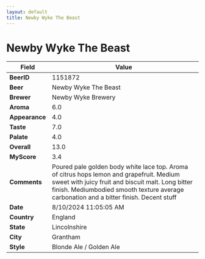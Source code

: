```yaml
---
layout: default
title: Newby Wyke The Beast
---
```


# Newby Wyke The Beast

| Field         | Value     |
|---------------|-----------|
| **BeerID** | 1151872 |
| **Beer** | Newby Wyke The Beast |
| **Brewer** | Newby Wyke Brewery |
| **Aroma** | 6.0 |
| **Appearance** | 4.0 |
| **Taste** | 7.0 |
| **Palate** | 4.0 |
| **Overall** | 13.0 |
| **MyScore** | 3.4 |
| **Comments** | Poured pale golden body white lace top.  Aroma of citrus hops lemon and grapefruit.  Medium sweet with juicy fruit and biscuit malt.  Long bitter finish. Mediumbodied smooth texture average carbonation and a bitter finish.  Decent stuff   |
| **Date** | 8/10/2024 11:05:05 AM |
| **Country** | England |
| **State** | Lincolnshire |
| **City** | Grantham |
| **Style** | Blonde Ale / Golden Ale |

